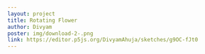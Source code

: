 ```yaml
---
layout: project
title: Rotating Flower
author: Divyam
poster: img/download-2-.png
link: https://editor.p5js.org/DivyamAhuja/sketches/g9OC-fJt0
---
```

